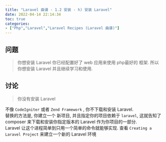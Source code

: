 ```yaml
---
title: "Laravel 曲谱 - 1.2 安装 - h) 安装 Laravel"
date: 2022-04-14 22:14:34
toc: true
categories:
- ["Php","Laravel","Laravel Recipes (Laravel 曲谱)"]
---
```


## 问题
> 你想安装 Laravel
> 你已经配置好了 web 应用来使用 php最好的 框架. 所以你想安装 Laravel 并且继续学习和使用.



## 讨论
> 你没有安装 Laravel

不像 `CodeIgniter` 或者 `Zend Framework` , 你不下载和安装 Laravel.<br />替换的方法是, 你建立一个 新项目, 并且指定你的项目依赖于 `laravel`, 这就告知了 composer 来下载和安装你指定版本的 Laravel 作为你项目的一部分.<br />Laravel 让这个进程简单到只用一个简单的命令就能够实现. 查看 `Creating a Laravel Project` 来建立一个新的 Laravel 环境

